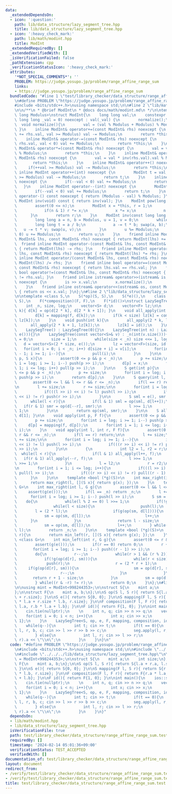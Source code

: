 ```yaml
---
data:
  _extendedDependsOn:
  - icon: ':question:'
    path: lib/data_structure/lazy_segment_tree.hpp
    title: lib/data_structure/lazy_segment_tree.hpp
  - icon: ':heavy_check_mark:'
    path: lib/math/modint.hpp
    title: ModInt
  _extendedRequiredBy: []
  _extendedVerifiedWith: []
  _isVerificationFailed: false
  _pathExtension: cpp
  _verificationStatusIcon: ':heavy_check_mark:'
  attributes:
    '*NOT_SPECIAL_COMMENTS*': ''
    PROBLEM: https://judge.yosupo.jp/problem/range_affine_range_sum
    links:
    - https://judge.yosupo.jp/problem/range_affine_range_sum
  bundledCode: "#line 1 \"test/library_checker/data_structure/range_affine_range_sum.test.cpp\"\
    \n#define PROBLEM \"https://judge.yosupo.jp/problem/range_affine_range_sum\"\n\
    #include <bits/stdc++.h>\nusing namespace std;\n\n#line 2 \"lib/math/modint.hpp\"\
    \n\n/**\n * @brief ModInt\n * @docs docs/math/modint.md\n */\n\ntemplate <long\
    \ long Modulus>\nstruct ModInt{\n    long long val;\n    constexpr ModInt(const\
    \ long long _val = 0) noexcept : val(_val) {\n        normalize();\n    }\n  \
    \  void normalize(){\n        val = (val % Modulus + Modulus) % Modulus;\n   \
    \ }\n    inline ModInt& operator+=(const ModInt& rhs) noexcept {\n        if(val\
    \ += rhs.val, val >= Modulus) val -= Modulus;\n        return *this;\n    }\n\
    \    inline ModInt& operator-=(const ModInt& rhs) noexcept {\n        if(val -=\
    \ rhs.val, val < 0) val += Modulus;\n        return *this;\n    }\n    inline\
    \ ModInt& operator*=(const ModInt& rhs) noexcept {\n        val = val * rhs.val\
    \ % Modulus;\n        return *this;\n    }\n    inline ModInt& operator/=(const\
    \ ModInt& rhs) noexcept {\n        val = val * inv(rhs.val).val % Modulus;\n \
    \       return *this;\n    }\n    inline ModInt& operator++() noexcept {\n   \
    \     if(++val >= Modulus) val -= Modulus;\n        return *this;\n    }\n   \
    \ inline ModInt operator++(int) noexcept {\n        ModInt t = val;\n        if(++val\
    \ >= Modulus) val -= Modulus;\n        return t;\n    }\n    inline ModInt& operator--()\
    \ noexcept {\n        if(--val < 0) val += Modulus;\n        return *this;\n \
    \   }\n    inline ModInt operator--(int) noexcept {\n        ModInt t = val;\n\
    \        if(--val < 0) val += Modulus;\n        return t;\n    }\n    inline ModInt\
    \ operator-() const noexcept { return (Modulus - val) % Modulus; }\n    inline\
    \ ModInt inv(void) const { return inv(val); }\n    ModInt pow(long long n){\n\
    \        assert(0 <= n);\n        ModInt x = *this, r = 1;\n        while(n){\n\
    \            if(n & 1) r *= x;\n            x *= x;\n            n >>= 1;\n  \
    \      }\n        return r;\n    }\n    ModInt inv(const long long n) const {\n\
    \        long long a = n, b = Modulus, u = 1, v = 0;\n        while(b){\n    \
    \        long long t = a / b;\n            a -= t * b; swap(a, b);\n         \
    \   u -= t * v; swap(u, v);\n        }\n        u %= Modulus;\n        if(u <\
    \ 0) u += Modulus;\n        return u;\n    }\n    friend inline ModInt operator+(const\
    \ ModInt& lhs, const ModInt& rhs) noexcept { return ModInt(lhs) += rhs; }\n  \
    \  friend inline ModInt operator-(const ModInt& lhs, const ModInt& rhs) noexcept\
    \ { return ModInt(lhs) -= rhs; }\n    friend inline ModInt operator*(const ModInt&\
    \ lhs, const ModInt& rhs) noexcept { return ModInt(lhs) *= rhs; }\n    friend\
    \ inline ModInt operator/(const ModInt& lhs, const ModInt& rhs) noexcept { return\
    \ ModInt(lhs) /= rhs; }\n    friend inline bool operator==(const ModInt& lhs,\
    \ const ModInt& rhs) noexcept { return lhs.val == rhs.val; }\n    friend inline\
    \ bool operator!=(const ModInt& lhs, const ModInt& rhs) noexcept { return lhs.val\
    \ != rhs.val; }\n    friend inline istream& operator>>(istream& is, ModInt& x)\
    \ noexcept {\n        is >> x.val;\n        x.normalize();\n        return is;\n\
    \    }\n    friend inline ostream& operator<<(ostream& os, const ModInt& x) noexcept\
    \ { return os << x.val; }\n};\n#line 2 \"lib/data_structure/lazy_segment_tree.hpp\"\
    \n\ntemplate <class S,\n    S(*op)(S, S),\n    S(*e)(),\n    class F,\n    S(*mapping)(F,\
    \ S),\n    F(*composition)(F, F),\n    F(*id)()>\nstruct LazySegTree{\nprivate:\n\
    \    int _n, size, log;\n    vector<S> d;\n    vector<F> lz;\n\n    void pull(int\
    \ k){ d[k] = op(d[2 * k], d[2 * k + 1]); }\n    void all_apply(int k, F f){\n\
    \        d[k] = mapping(f, d[k]);\n        if(k < size) lz[k] = composition(f,\
    \ lz[k]);\n    }\n    void push(int k){\n        all_apply(2 * k, lz[k]);\n  \
    \      all_apply(2 * k + 1, lz[k]);\n        lz[k] = id();\n    }\n\npublic:\n\
    \    LazySegTree() : LazySegTree(0){}\n    LazySegTree(int n) : LazySegTree(vector<S>(n,\
    \ e())){}\n    LazySegTree(const vector<S>& v) : _n(int(v.size())){\n        log\
    \ = 0;\n        size = 1;\n        while(size < _n) size <<= 1, log++;\n     \
    \   d = vector<S>(2 * size, e());\n        lz = vector<F>(size, id());\n     \
    \   for(int i = 0; i < _n; i++) d[size + i] = v[i];\n        for(int i = size\
    \ - 1; i >= 1; i--){\n            pull(i);\n        }\n    }\n\n    void update(int\
    \ p, S x){\n        assert(0 <= p && p < _n);\n        p += size;\n        for(int\
    \ i = log; i >= 1; i--) push(p >> i);\n        d[p] = x;\n        for(int i =\
    \ 1; i <= log; i++) pull(p >> i);\n    }\n\n    S get(int p){\n        assert(0\
    \ <= p && p < _n);\n        p += size;\n        for(int i = log; i >= 1; i--)\
    \ push(p >> i);\n        return d[p];\n    }\n\n    S query(int l, int r){\n \
    \       assert(0 <= l && l <= r && r <= _n);\n        if(l == r) return e();\n\
    \n        l += size;\n        r += size;\n\n        for(int i = log; i >= 1; i--){\n\
    \            if(((l >> i) << i) != l) push(l >> i);\n            if(((r >> i)\
    \ << i) != r) push(r >> i);\n        }\n\n        S sml = e(), smr = e();\n  \
    \      while(l < r){\n            if(l & 1) sml = op(sml, d[l++]);\n         \
    \   if(r & 1) smr = op(d[--r], smr);\n            l >>= 1;\n            r >>=\
    \ 1;\n        }\n\n        return op(sml, smr);\n    }\n\n    S all_query(){ return\
    \ d[1]; }\n\n    void apply(int p, F f){\n        assert(0 <= p && p < _n);\n\
    \        p += size;\n        for(int i = log; i >= 1; i--) push(p >> i);\n   \
    \     d[p] = mapping(f, d[p]);\n        for(int i = 1; i <= log; i++) pull(p >>\
    \ i);\n    }\n    void apply(int l, int r, F f){\n        assert(0 <= l && l <=\
    \ r && r <= _n);\n        if(l == r) return;\n\n        l += size;\n        r\
    \ += size;\n\n        for(int i = log; i >= 1; i--){\n            if(((l >> i)\
    \ << i) != l) push(l >> i);\n            if(((r >> i) << i) != r) push((r - 1)\
    \ >> i);\n        }\n\n        {\n            int l2 = l, r2 = r;\n          \
    \  while(l < r){\n                if(l & 1) all_apply(l++, f);\n             \
    \   if(r & 1) all_apply(--r, f);\n                l >>= 1;\n                r\
    \ >>= 1;\n            }\n            l = l2;\n            r = r2;\n        }\n\
    \n        for(int i = 1; i <= log; i++){\n            if(((l >> i) << i) != l)\
    \ pull(l >> i);\n            if(((r >> i) << i) != r) pull((r - 1) >> i);\n  \
    \      }\n    }\n\n    template <bool (*g)(S)>\n    int max_right(int l){\n  \
    \      return max_right(l, [](S x){ return g(x); });\n    }\n    template <class\
    \ G>\n    int max_right(int l, G g){\n        assert(0 <= l && l <= _n);\n   \
    \     assert(g(e()));\n        if(l == _n) return _n;\n        l += size;\n  \
    \      for(int i = log; i >= 1; i--) push(l >> i);\n        S sm = e();\n    \
    \    do{\n            while(l % 2 == 0) l >>= 1;\n            if(!g(op(sm, d[l]))){\n\
    \                while(l < size){\n                    push(l);\n            \
    \        l = (2 * l);\n                    if(g(op(sm, d[l]))){\n            \
    \            sm = op(sm, d[l]);\n                        l++;\n              \
    \      }\n                }\n                return l - size;\n            }\n\
    \            sm = op(sm, d[l]);\n            l++;\n        } while((l & -l) !=\
    \ l);\n        return _n;\n    }\n\n    template <bool (*g)(S)>\n    int min_left(int\
    \ r){\n        return min_left(r, [](S x){ return g(x); });\n    }\n    template\
    \ <class G>\n    int min_left(int r, G g){\n        assert(0 <= r && r <= _n);\n\
    \        assert(g(e()));\n        if(r == 0) return 0;\n        r += size;\n \
    \       for(int i = log; i >= 1; i--) push((r - 1) >> i);\n        S sm = e();\n\
    \        do{\n            r--;\n            while(r > 1 && (r % 2)) r >>= 1;\n\
    \            if(!g(op(d[r], sm))){\n                while(r < size){\n       \
    \             push(r);\n                    r = (2 * r + 1);\n               \
    \     if(g(op(d[r], sm))){\n                        sm = op(d[r], sm);\n     \
    \                   r--;\n                    }\n                }\n         \
    \       return r + 1 - size;\n            }\n            sm = op(d[r], sm);\n\
    \        } while((r & -r) != r);\n        return 0;\n    }\n};\n#line 7 \"test/library_checker/data_structure/range_affine_range_sum.test.cpp\"\
    \n\nusing mint = ModInt<998244353>;\n\nstruct S{\n    mint a;\n    int size;\n\
    };\n\nstruct F{\n    mint a, b;\n};\n\nS op(S l, S r){ return S{l.a + r.a, l.size\
    \ + r.size}; }\n\nS e(){ return S{0, 0}; }\n\nS mapping(F l, S r){ return S{r.a\
    \ * l.a + r.size * l.b, r.size}; }\n\nF composition(F l, F r){ return F{r.a *\
    \ l.a, r.b * l.a + l.b}; }\n\nF id(){ return F{1, 0}; }\n\nint main(){\n    ios::sync_with_stdio(false);\n\
    \    cin.tie(nullptr);\n    \n    int n, q; cin >> n >> q;\n    vector<S> a(n);\n\
    \    for(int i = 0; i < n; i++){\n        int x; cin >> x;\n        a[i] = {x,\
    \ 1};\n    }\n    LazySegTree<S, op, e, F, mapping, composition, id> seg(a);\n\
    \    while(q--){\n        int t; cin >> t;\n        if(t == 0){\n            int\
    \ l, r, b, c; cin >> l >> r >> b >> c;\n            seg.apply(l, r, F{b, c});\n\
    \        } else{\n            int l, r; cin >> l >> r;\n            cout << seg.query(l,\
    \ r).a << \"\\n\";\n        }\n    }\n}\n"
  code: "#define PROBLEM \"https://judge.yosupo.jp/problem/range_affine_range_sum\"\
    \n#include <bits/stdc++.h>\nusing namespace std;\n\n#include \"../../../lib/math/modint.hpp\"\
    \n#include \"../../../lib/data_structure/lazy_segment_tree.hpp\"\n\nusing mint\
    \ = ModInt<998244353>;\n\nstruct S{\n    mint a;\n    int size;\n};\n\nstruct\
    \ F{\n    mint a, b;\n};\n\nS op(S l, S r){ return S{l.a + r.a, l.size + r.size};\
    \ }\n\nS e(){ return S{0, 0}; }\n\nS mapping(F l, S r){ return S{r.a * l.a + r.size\
    \ * l.b, r.size}; }\n\nF composition(F l, F r){ return F{r.a * l.a, r.b * l.a\
    \ + l.b}; }\n\nF id(){ return F{1, 0}; }\n\nint main(){\n    ios::sync_with_stdio(false);\n\
    \    cin.tie(nullptr);\n    \n    int n, q; cin >> n >> q;\n    vector<S> a(n);\n\
    \    for(int i = 0; i < n; i++){\n        int x; cin >> x;\n        a[i] = {x,\
    \ 1};\n    }\n    LazySegTree<S, op, e, F, mapping, composition, id> seg(a);\n\
    \    while(q--){\n        int t; cin >> t;\n        if(t == 0){\n            int\
    \ l, r, b, c; cin >> l >> r >> b >> c;\n            seg.apply(l, r, F{b, c});\n\
    \        } else{\n            int l, r; cin >> l >> r;\n            cout << seg.query(l,\
    \ r).a << \"\\n\";\n        }\n    }\n}"
  dependsOn:
  - lib/math/modint.hpp
  - lib/data_structure/lazy_segment_tree.hpp
  isVerificationFile: true
  path: test/library_checker/data_structure/range_affine_range_sum.test.cpp
  requiredBy: []
  timestamp: '2024-02-14 05:01:36+09:00'
  verificationStatus: TEST_ACCEPTED
  verifiedWith: []
documentation_of: test/library_checker/data_structure/range_affine_range_sum.test.cpp
layout: document
redirect_from:
- /verify/test/library_checker/data_structure/range_affine_range_sum.test.cpp
- /verify/test/library_checker/data_structure/range_affine_range_sum.test.cpp.html
title: test/library_checker/data_structure/range_affine_range_sum.test.cpp
---
```

